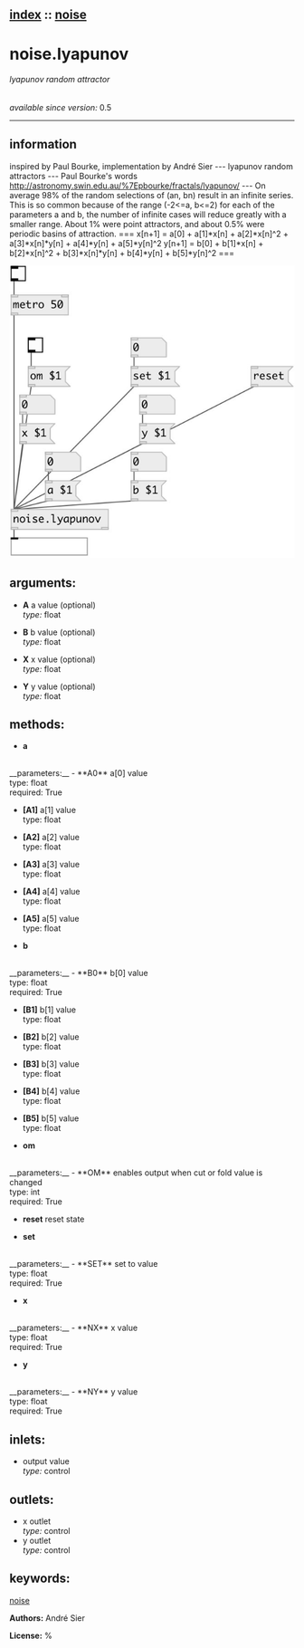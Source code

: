 [index](index.html) :: [noise](category_noise.html)
---

# noise.lyapunov

###### lyapunov random attractor

*available since version:* 0.5

---


## information
inspired by Paul Bourke, implementation by André Sier --- lyapunov random attractors --- Paul Bourke&#39;s words http://astronomy.swin.edu.au/%7Epbourke/fractals/lyapunov/ --- On average 98% of the random selections of (an, bn) result in an infinite series. This is so common because of the range (-2&lt;=a, b&lt;=2) for each of the parameters a and b, the number of infinite cases will reduce greatly with a smaller range. About 1% were point attractors, and about 0.5% were periodic basins of attraction. === x[n+1] = a[0] + a[1]*x[n] + a[2]*x[n]^2 + a[3]*x[n]*y[n] + a[4]*y[n] + a[5]*y[n]^2 y[n+1] = b[0] + b[1]*x[n] + b[2]*x[n]^2 + b[3]*x[n]*y[n] + b[4]*y[n] + b[5]*y[n]^2 ===


[![example](../examples/img/noise.lyapunov.jpg)](../examples/pd/noise.lyapunov.pd)



## arguments:

* **A**
a value (optional)<br>
_type:_ float<br>

* **B**
b value (optional)<br>
_type:_ float<br>

* **X**
x value (optional)<br>
_type:_ float<br>

* **Y**
y value (optional)<br>
_type:_ float<br>



## methods:

* **a**
<br>
  __parameters:__
  - **A0** a[0] value<br>
    type: float <br>
    required: True <br>

  - **[A1]** a[1] value<br>
    type: float <br>

  - **[A2]** a[2] value<br>
    type: float <br>

  - **[A3]** a[3] value<br>
    type: float <br>

  - **[A4]** a[4] value<br>
    type: float <br>

  - **[A5]** a[5] value<br>
    type: float <br>

* **b**
<br>
  __parameters:__
  - **B0** b[0] value<br>
    type: float <br>
    required: True <br>

  - **[B1]** b[1] value<br>
    type: float <br>

  - **[B2]** b[2] value<br>
    type: float <br>

  - **[B3]** b[3] value<br>
    type: float <br>

  - **[B4]** b[4] value<br>
    type: float <br>

  - **[B5]** b[5] value<br>
    type: float <br>

* **om**
<br>
  __parameters:__
  - **OM** enables output when cut or fold value is changed<br>
    type: int <br>
    required: True <br>

* **reset**
reset state<br>

* **set**
<br>
  __parameters:__
  - **SET** set to value<br>
    type: float <br>
    required: True <br>

* **x**
<br>
  __parameters:__
  - **NX** x value<br>
    type: float <br>
    required: True <br>

* **y**
<br>
  __parameters:__
  - **NY** y value<br>
    type: float <br>
    required: True <br>






## inlets:

* output value<br>
_type:_ control



## outlets:

* x outlet<br>
_type:_ control
* y outlet<br>
_type:_ control



## keywords:

[noise](keywords/noise.html)






**Authors:** André Sier




**License:** %





